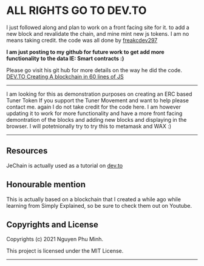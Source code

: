 # ALL RIGHTS GO TO DEV.TO 
I just followed along and plan to work on a front facing site for it. to add a new block and revalidate the chain, and mine mint new js tokens. 
I am no means taking credit. the code was all done by [freakcdev297](https://github.com/nguyenphuminh/JeChain/blob/main/jechain.js)

**I am just posting to my github for future work to get add more functionality to the data IE: Smart contracts :)**

Please go visit his git hub for more details on the way he did the code. [DEV.TO Creating A blockchain in 60 lines of JS](https://dev.to/freakcdev297/creating-a-blockchain-in-60-lines-of-javascript-5fka)

----------

I am looking for this as demonstration purposes on creating an ERC based Tuner Token
If you support the Tuner Movement and want to help please contact me. again I do not take credit for the code here. 
I am however updating it to work for more functionality and have a more front facing demontration of the blocks and adding new blocks and displaying in the browser. 
I will potetnionally try to try this to metamask and WAX :) 


----------


## Resources
JeChain is actually used as a tutorial on [dev.to](https://dev.to/freakcdev297/creating-a-blockchain-in-60-lines-of-javascript-5fka)


## Honourable mention
This is actually based on a blockchain that I created a while ago while learning from Simply Explained, so be sure to check them out on Youtube.


## Copyrights and License

Copyrights (c) 2021 Nguyen Phu Minh.

This project is licensed under the MIT License.



----------